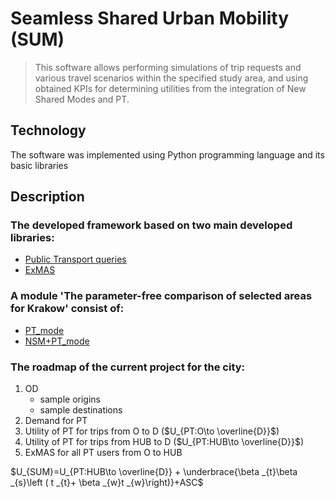 # Seamless Shared Urban Mobility (SUM)
> This software allows performing simulations of trip requests and various travel scenarios within the specified study area, and using obtained KPIs for determining utilities from the integration of New Shared Modes and PT.
## Technology
The software was implemented using Python programming language and its basic libraries
## Description
### The developed framework based on two main developed libraries:
* [Public Transport queries](https://github.com/RafalKucharskiPK/query_PT)
* [ExMAS](https://github.com/RafalKucharskiPK/ExMAS/tree/master/ExMAS)
### A module 'The parameter-free comparison of selected areas for Krakow' consist of:
* [PT_mode](https://github.com/OlhaShulikaUJ/SUM_project/tree/main/PT)
* [NSM+PT_mode](https://github.com/OlhaShulikaUJ/SUM_project/tree/main/NSM%2BPT)
### The roadmap of the current project for the city:
1) OD 
   * sample origins
   * sample destinations
2) Demand for PT
3) Utility of PT for trips from O to D ($U_{PT:O\to \overline{D}}$)
4) Utility of PT for trips from HUB to D ($U_{PT:HUB\to \overline{D}}$)
5) ExMAS for all PT users from O to HUB

$U_{SUM}=U_{PT:HUB\to \overline{D}} + \underbrace{\beta _{t}\beta _{s}\left ( t _{t}+ \beta _{w}t _{w}\right)}+ASC$
